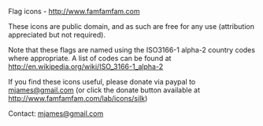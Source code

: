Flag icons - http://www.famfamfam.com

These icons are public domain, and as such are free for any use (attribution appreciated but not required).

Note that these flags are named using the ISO3166-1 alpha-2 country codes where appropriate. A list of codes can be found at http://en.wikipedia.org/wiki/ISO_3166-1_alpha-2

If you find these icons useful, please donate via paypal to mjames@gmail.com (or click the donate button available at http://www.famfamfam.com/lab/icons/silk)

Contact: mjames@gmail.com
